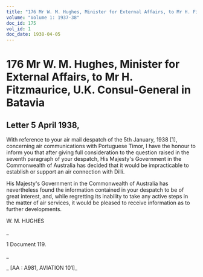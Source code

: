 ```yaml
---
title: "176 Mr W. M. Hughes, Minister for External Affairs, to Mr H. Fitzmaurice, U.K. Consul-General in Batavia"
volume: "Volume 1: 1937-38"
doc_id: 175
vol_id: 1
doc_date: 1938-04-05
---
```


# 176 Mr W. M. Hughes, Minister for External Affairs, to Mr H. Fitzmaurice, U.K. Consul-General in Batavia

## Letter 5 April 1938,

With reference to your air mail despatch of the 5th January, 1938 [1], concerning air communications with Portuguese Timor, I have the honour to inform you that after giving full consideration to the question raised in the seventh paragraph of your despatch, His Majesty's Government in the Commonwealth of Australia has decided that it would be impracticable to establish or support an air connection with Dilli.

His Majesty's Government in the Commonwealth of Australia has nevertheless found the information contained in your despatch to be of great interest, and, while regretting its inability to take any active steps in the matter of air services, it would be pleased to receive information as to further developments.

W. M. HUGHES

_

1 Document 119.

_

_ [AA : A981, AVIATION 101]_

